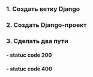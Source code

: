 ### 1. Создать ветку Django

### 2. Создать Django-проект

### 3. Сделать два пути
####  - statuc code 200
####  - statuc code 400